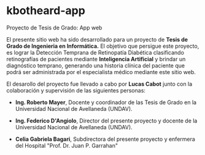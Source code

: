 # kbotheard-app
Proyecto de Tesis de Grado: App web 

El presente sitio web ha sido desarrollado para un proyecto de <b>Tesis de Grado de Ingenieria en Informática.</b> El objetivo que persigue este proyecto, es lograr la Detección Temprana de Retinopatía Diabética clasificando retinografías de pacientes mediante <b>Inteligencia Artificial</b> y brindar un diagnóstico temprano, generando una historia clínica del paciente que podrá ser administrada por el especialista médico mediante este sitio web.

El desarollo del proyecto fue llevado a cabo por <b>Lucas Cabot</b> junto con la colaboración y supervisión de las siguientes personas:

- <b>Ing. Roberto Mayer</b>, Docente y coordinador de las Tesis de Grado en la Universidad Nacional de Avellaneda (UNDAV).

- <b>Ing. Federico D'Angiolo</b>, Director del presente proyecto y docente de la Universidad Nacional de Avellaneda (UNDAV).

- <b>Celia Gabriela Bagari</b>, Subdirectora del presente proyecto y enfermera del Hospital "Prof. Dr. Juan P. Garrahan"
